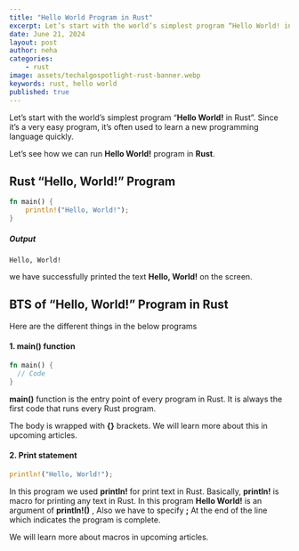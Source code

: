 ```yaml
---
title: "Hello World Program in Rust"
excerpt: Let’s start with the world’s simplest program “Hello World! in Rust”. Since it’s a very easy program, it’s often used to learn a new programming language quickly.
date: June 21, 2024
layout: post
author: neha
categories: 
    - rust
image: assets/techalgospotlight-rust-banner.webp
keywords: rust, hello world
published: true
---
```


Let’s start with the world’s simplest program “**Hello World!** in Rust”. Since it’s a very easy program, it’s often used to learn a new programming language quickly.

Let’s see how we can run **Hello World!** program in **Rust**.

## Rust “Hello, World!” Program

```rs
fn main() {
    println!("Hello, World!");
}
```

##### Output

```
Hello, World!
```

we have successfully printed the text **Hello, World!** on the screen.

## BTS of “Hello, World!” Program in Rust

Here are the different things in the below programs

#### 1. main() function

```rs
fn main() {
  // Code
}
```

**main()** function is the entry point of every program in Rust. It is always the first code that runs every Rust program.

The body is wrapped with **{}** brackets. We will learn more about this in upcoming articles.

#### 2. Print statement

```rs
println!("Hello, World!");
```

In this program we used **println!** for print text in Rust. Basically, **println!** is macro for printing any text in Rust. In this program **Hello World!** is an argument of **println!()** , Also we have to specify **;** At the end of the line which indicates the program is complete.

We will learn more about macros in upcoming articles.